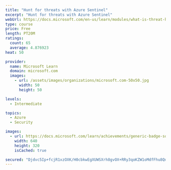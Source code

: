 ```yaml
---
title: "Hunt for threats with Azure Sentinel"
excerpt: "Hunt for threats with Azure Sentinel"
webUrl: https://docs.microsoft.com/en-us/learn/modules/what-is-threat-hunting-azure-sentinel/
type: course
price: Free
length: PT20M
ratings:
  count: 65
  average: 4.876923
heat: 50

provider:
  name: Microsoft Learn
  domain: microsoft.com
  images:
    - url: /assets/images/organizations/microsoft.com-50x50.jpg
      width: 50
      height: 50

levels:
  - Intermediate

topics:
  - Azure
  - Security

images:
  - url: https://docs.microsoft.com/learn/achievements/generic-badge-social.png
    width: 640
    height: 320
    isCached: true

secured: "Djdvc5Ip+fcjR1xzOXK/H0cbkwEgXUWSXrh8gvOX+RRy3qoKZW1oMdfFhu8Qdaq+afNsWP5B7RI6yC3ycWMSXiL3pOJIdv0W/gaA2gRXrS40/ngbbRFmaxcTk2iT68/9tPG6BBcbuVCUTCHcSFdYWrJ/Ra/y4DyhWAx11DUOHOlOOQkCUtRHGOdZNi5Jx3atIObGhidodpz7ELX0sOAFwvIoLBV0q7DbkWKiYAGV4FYzG6YL/rGAGPrNXEpoVYos9fY6IYpLkeiufGV9oBXdslFb9Zh5mDJ9PEURYnJEgXsSbpjLrJ1qjXrxP6gy92odMe0dgqFclSlqgItCuPht43ByPRmd+x4KkW0uPdth+ja1mcQqDUoYtNu0ErojQvLs6y/tGTu/dOlCrwO7xDNQDPDNRQl91InjcC3m7Wtkj8I=;JxhOS1vlxQWEs3E/qkQfSw=="
---
```



